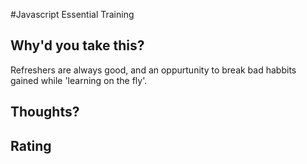 #Javascript Essential Training
## Why'd you take this?
Refreshers are always good, and an oppurtunity to break bad habbits gained while 'learning on the fly'.


## Thoughts?



## Rating
